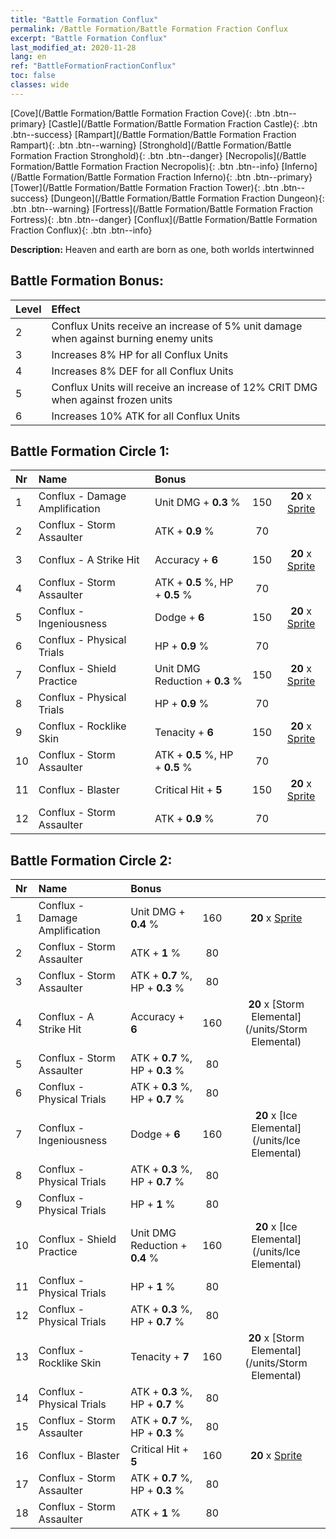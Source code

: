 ```yaml
---
title: "Battle Formation Conflux"
permalink: /Battle Formation/Battle Formation Fraction Conflux
excerpt: "Battle Formation Conflux"
last_modified_at: 2020-11-28
lang: en
ref: "BattleFormationFractionConflux"
toc: false
classes: wide
---
```

 [Cove](/Battle Formation/Battle Formation Fraction Cove){: .btn .btn--primary} [Castle](/Battle Formation/Battle Formation Fraction Castle){: .btn .btn--success} [Rampart](/Battle Formation/Battle Formation Fraction Rampart){: .btn .btn--warning} [Stronghold](/Battle Formation/Battle Formation Fraction Stronghold){: .btn .btn--danger} [Necropolis](/Battle Formation/Battle Formation Fraction Necropolis){: .btn .btn--info} [Inferno](/Battle Formation/Battle Formation Fraction Inferno){: .btn .btn--primary} [Tower](/Battle Formation/Battle Formation Fraction Tower){: .btn .btn--success} [Dungeon](/Battle Formation/Battle Formation Fraction Dungeon){: .btn .btn--warning} [Fortress](/Battle Formation/Battle Formation Fraction Fortress){: .btn .btn--danger} [Conflux](/Battle Formation/Battle Formation Fraction Conflux){: .btn .btn--info} 

  **Description:** Heaven and earth are born as one, both worlds intertwinned

## Battle Formation Bonus:

  | Level |         Effect        |
  |:------|:---------------------|
  | 2 | Conflux Units receive an increase of 5% unit damage when against burning enemy units |
  | 3 | Increases 8% HP for all Conflux Units |
  | 4 | Increases 8% DEF for all Conflux Units |
  | 5 | Conflux Units will receive an increase of 12% CRIT DMG when against frozen units |
  | 6 | Increases 10% ATK for all Conflux Units |

## Battle Formation Circle 1:

  |  Nr  |         Name        |  Bonus  | <i class="fas fa-flask"/>  |  <i class="fab fa-optin-monster"/> |
  |:-----|:--------------------|:---------|:-----------------:|:----------------:|
  | 1 | Conflux - Damage Amplification | Unit DMG + **0.3** % | 150 |  **20** x [Sprite](/units/Sprite) |
  | 2 | Conflux - Storm Assaulter | ATK + **0.9** % | 70 |   |
  | 3 | Conflux - A Strike Hit | Accuracy + **6**  | 150 |  **20** x [Sprite](/units/Sprite) |
  | 4 | Conflux - Storm Assaulter | ATK + **0.5** %, HP + **0.5** % | 70 |   |
  | 5 | Conflux - Ingeniousness | Dodge + **6**  | 150 |  **20** x [Sprite](/units/Sprite) |
  | 6 | Conflux - Physical Trials | HP + **0.9** % | 70 |   |
  | 7 | Conflux - Shield Practice | Unit DMG Reduction + **0.3** % | 150 |  **20** x [Sprite](/units/Sprite) |
  | 8 | Conflux - Physical Trials | HP + **0.9** % | 70 |   |
  | 9 | Conflux - Rocklike Skin | Tenacity + **6**  | 150 |  **20** x [Sprite](/units/Sprite) |
  | 10 | Conflux - Storm Assaulter | ATK + **0.5** %, HP + **0.5** % | 70 |   |
  | 11 | Conflux - Blaster | Critical Hit + **5**  | 150 |  **20** x [Sprite](/units/Sprite) |
  | 12 | Conflux - Storm Assaulter | ATK + **0.9** % | 70 |   |
  


## Battle Formation Circle 2:

  |  Nr  |         Name        |  Bonus  | <i class="fas fa-flask"/>  |  <i class="fab fa-optin-monster"/> |
  |:-----|:--------------------|:---------|:-----------------:|:----------------:|
  | 1 | Conflux - Damage Amplification | Unit DMG + **0.4** % | 160 |  **20** x [Sprite](/units/Sprite) |
  | 2 | Conflux - Storm Assaulter | ATK + **1** % | 80 |   |
  | 3 | Conflux - Storm Assaulter | ATK + **0.7** %, HP + **0.3** % | 80 |   |
  | 4 | Conflux - A Strike Hit | Accuracy + **6**  | 160 |  **20** x [Storm Elemental](/units/Storm Elemental) |
  | 5 | Conflux - Storm Assaulter | ATK + **0.7** %, HP + **0.3** % | 80 |   |
  | 6 | Conflux - Physical Trials | ATK + **0.3** %, HP + **0.7** % | 80 |   |
  | 7 | Conflux - Ingeniousness | Dodge + **6**  | 160 |  **20** x [Ice Elemental](/units/Ice Elemental) |
  | 8 | Conflux - Physical Trials | ATK + **0.3** %, HP + **0.7** % | 80 |   |
  | 9 | Conflux - Physical Trials | HP + **1** % | 80 |   |
  | 10 | Conflux - Shield Practice | Unit DMG Reduction + **0.4** % | 160 |  **20** x [Ice Elemental](/units/Ice Elemental) |
  | 11 | Conflux - Physical Trials | HP + **1** % | 80 |   |
  | 12 | Conflux - Physical Trials | ATK + **0.3** %, HP + **0.7** % | 80 |   |
  | 13 | Conflux - Rocklike Skin | Tenacity + **7**  | 160 |  **20** x [Storm Elemental](/units/Storm Elemental) |
  | 14 | Conflux - Physical Trials | ATK + **0.3** %, HP + **0.7** % | 80 |   |
  | 15 | Conflux - Storm Assaulter | ATK + **0.7** %, HP + **0.3** % | 80 |   |
  | 16 | Conflux - Blaster | Critical Hit + **5**  | 160 |  **20** x [Sprite](/units/Sprite) |
  | 17 | Conflux - Storm Assaulter | ATK + **0.7** %, HP + **0.3** % | 80 |   |
  | 18 | Conflux - Storm Assaulter | ATK + **1** % | 80 |   |
  

